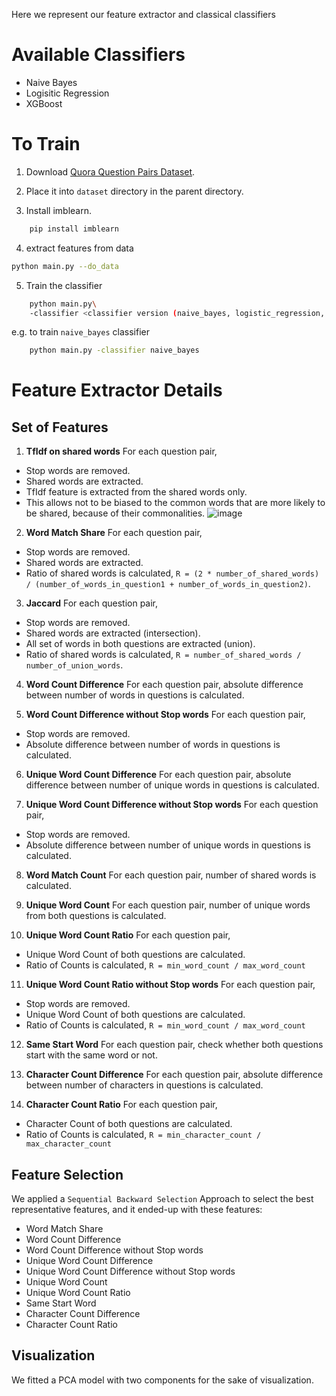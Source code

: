 Here we represent our feature extractor and classical classifiers

# Available Classifiers
- Naive Bayes
- Logisitic Regression
- XGBoost

# To Train 

1. Download [Quora Question Pairs Dataset](https://www.kaggle.com/c/quora-question-pairs/data?select=train.csv.zip).
2. Place it into `dataset` directory in the parent directory.

3. Install imblearn.
```bash
    pip install imblearn
```
4. extract features from data
```bash
python main.py --do_data
```
5. Train the classifier
```bash
    python main.py\ 
    -classifier <classifier version (naive_bayes, logistic_regression, xgboost)>
```

e.g. to train `naive_bayes` classifier
```bash
    python main.py -classifier naive_bayes
```

# Feature Extractor Details
## Set of Features
1. **TfIdf on shared words**
For each question pair,
- Stop words are removed.
- Shared words are extracted.
- TfIdf feature is extracted from the shared words only.
- This allows not to be biased to the common words that are more likely to be shared, because of their commonalities.
![image](https://drive.google.com/uc?export=view&id=<1gx48hlaADSsPx-Jl9MjQmbCSWgWPZaz8>)
<!-- https://drive.google.com/file/d/1gx48hlaADSsPx-Jl9MjQmbCSWgWPZaz8/view?usp=sharing -->

2. **Word Match Share**
For each question pair,
- Stop words are removed.
- Shared words are extracted.
- Ratio of shared words is calculated, `R = (2 * number_of_shared_words) / (number_of_words_in_question1 + number_of_words_in_question2)`.

3. **Jaccard**
For each question pair,
- Stop words are removed.
- Shared words are extracted (intersection).
- All set of words in both questions are extracted (union).
- Ratio of shared words is calculated, `R = number_of_shared_words / number_of_union_words`.

4. **Word Count Difference**
For each question pair, absolute difference between number of words in questions is calculated.

5. **Word Count Difference without Stop words**
For each question pair, 
- Stop words are removed.
- Absolute difference between number of words in questions is calculated.

6. **Unique Word Count Difference**
For each question pair, absolute difference between number of unique words in questions is calculated.

7. **Unique Word Count Difference without Stop words**
For each question pair, 
- Stop words are removed.
- Absolute difference between number of unique words in questions is calculated.

8. **Word Match Count**
For each question pair, number of shared words is calculated.

9. **Unique Word Count**
For each question pair, number of unique words from both questions is calculated.

<!-- 8. **Unique Word Count without Stop words**
For each question pair,
- Stop words are removed.
- Number of unique words from both questions is calculated. -->

10. **Unique Word Count Ratio**
For each question pair,
- Unique Word Count of both questions are calculated.
- Ratio of Counts is calculated, `R = min_word_count / max_word_count`

11. **Unique Word Count Ratio without Stop words**
For each question pair,
- Stop words are removed.
- Unique Word Count of both questions are calculated.
- Ratio of Counts is calculated, `R = min_word_count / max_word_count`

12. **Same Start Word**
For each question pair, check whether both questions start with the same word or not.

13. **Character Count Difference**
For each question pair, absolute difference between number of characters in questions is calculated.

14. **Character Count Ratio**
For each question pair,
- Character Count of both questions are calculated.
- Ratio of Counts is calculated, `R = min_character_count / max_character_count`


## Feature Selection
We applied a `Sequential Backward Selection` Approach to select the best representative features, and it ended-up with these features:
- Word Match Share
- Word Count Difference
- Word Count Difference without Stop words
- Unique Word Count Difference
- Unique Word Count Difference without Stop words
- Unique Word Count
- Unique Word Count Ratio
- Same Start Word
- Character Count Difference
- Character Count Ratio


## Visualization
We fitted a PCA model with two components for the sake of visualization.
